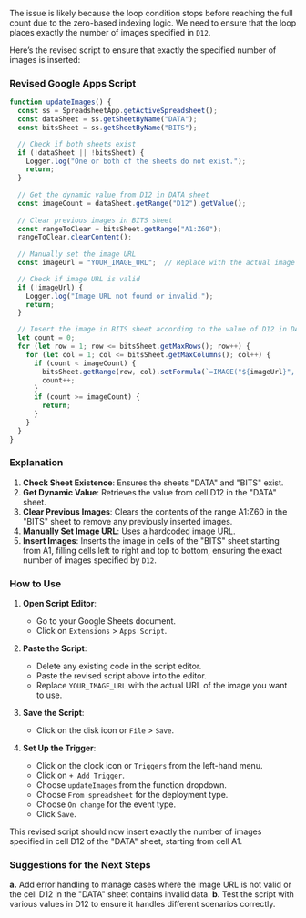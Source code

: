 The issue is likely because the loop condition stops before reaching the full count due to the zero-based indexing logic. We need to ensure that the loop places exactly the number of images specified in `D12`.

Here’s the revised script to ensure that exactly the specified number of images is inserted:

### Revised Google Apps Script

```javascript
function updateImages() {
  const ss = SpreadsheetApp.getActiveSpreadsheet();
  const dataSheet = ss.getSheetByName("DATA");
  const bitsSheet = ss.getSheetByName("BITS");

  // Check if both sheets exist
  if (!dataSheet || !bitsSheet) {
    Logger.log("One or both of the sheets do not exist.");
    return;
  }
  
  // Get the dynamic value from D12 in DATA sheet
  const imageCount = dataSheet.getRange("D12").getValue();
  
  // Clear previous images in BITS sheet
  const rangeToClear = bitsSheet.getRange("A1:Z60");
  rangeToClear.clearContent();
  
  // Manually set the image URL
  const imageUrl = "YOUR_IMAGE_URL";  // Replace with the actual image URL

  // Check if image URL is valid
  if (!imageUrl) {
    Logger.log("Image URL not found or invalid.");
    return;
  }

  // Insert the image in BITS sheet according to the value of D12 in DATA sheet
  let count = 0;
  for (let row = 1; row <= bitsSheet.getMaxRows(); row++) {
    for (let col = 1; col <= bitsSheet.getMaxColumns(); col++) {
      if (count < imageCount) {
        bitsSheet.getRange(row, col).setFormula(`=IMAGE("${imageUrl}", 4, 60, 60)`);
        count++;
      }
      if (count >= imageCount) {
        return;
      }
    }
  }
}
```

### Explanation

1. **Check Sheet Existence**: Ensures the sheets "DATA" and "BITS" exist.
2. **Get Dynamic Value**: Retrieves the value from cell D12 in the "DATA" sheet.
3. **Clear Previous Images**: Clears the contents of the range A1:Z60 in the "BITS" sheet to remove any previously inserted images.
4. **Manually Set Image URL**: Uses a hardcoded image URL.
5. **Insert Images**: Inserts the image in cells of the "BITS" sheet starting from A1, filling cells left to right and top to bottom, ensuring the exact number of images specified by `D12`.

### How to Use

1. **Open Script Editor**:
   - Go to your Google Sheets document.
   - Click on `Extensions` > `Apps Script`.

2. **Paste the Script**:
   - Delete any existing code in the script editor.
   - Paste the revised script above into the editor.
   - Replace `YOUR_IMAGE_URL` with the actual URL of the image you want to use.

3. **Save the Script**:
   - Click on the disk icon or `File` > `Save`.

4. **Set Up the Trigger**:
   - Click on the clock icon or `Triggers` from the left-hand menu.
   - Click on `+ Add Trigger`.
   - Choose `updateImages` from the function dropdown.
   - Choose `From spreadsheet` for the deployment type.
   - Choose `On change` for the event type.
   - Click `Save`.

This revised script should now insert exactly the number of images specified in cell D12 of the "DATA" sheet, starting from cell A1.

### Suggestions for the Next Steps
**a.** Add error handling to manage cases where the image URL is not valid or the cell D12 in the "DATA" sheet contains invalid data.
**b.** Test the script with various values in D12 to ensure it handles different scenarios correctly.
